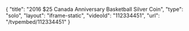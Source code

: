 {
    "title": "2016 $25 Canada Anniversary Basketball Silver Coin",
    "type": "solo",
    "layout": "iframe-static",
    "videoId": "112334451",
    "url": "\/tvpembed\/112334451"
}